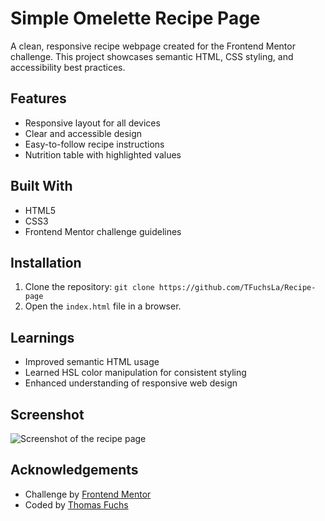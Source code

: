 # Simple Omelette Recipe Page

A clean, responsive recipe webpage created for the Frontend Mentor challenge. This project showcases semantic HTML, CSS styling, and accessibility best practices.

## Features

- Responsive layout for all devices
- Clear and accessible design
- Easy-to-follow recipe instructions
- Nutrition table with highlighted values

## Built With

- HTML5
- CSS3
- Frontend Mentor challenge guidelines

## Installation

1. Clone the repository: `git clone https://github.com/TFuchsLa/Recipe-page`
2. Open the `index.html` file in a browser.

## Learnings

- Improved semantic HTML usage
- Learned HSL color manipulation for consistent styling
- Enhanced understanding of responsive web design

## Screenshot

![Screenshot of the recipe page](./assets/images/screenshot.png)

## Acknowledgements

- Challenge by [Frontend Mentor](https://www.frontendmentor.io)
- Coded by [Thomas Fuchs](https://github.com/TFuchsLa)
